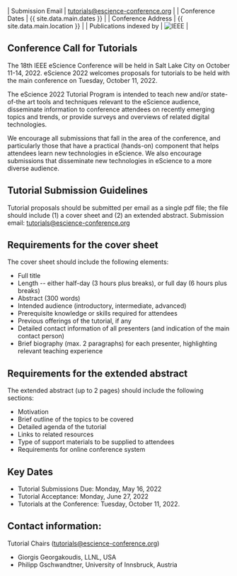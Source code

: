 | Submission Email        | tutorials@escience-conference.org |
| Conference Dates        | {{ site.data.main.dates }} |
| Conference Address      | {{ site.data.main.location }} |
| Publications indexed by | <img src="{{ site.baseurl }}/images/ieee.png" alt="IEEE" /> |

## Conference Call for Tutorials

The 18th IEEE eScience Conference will be held in Salt Lake City on October 11-14, 2022. eScience 2022 welcomes proposals for tutorials to be held with the main conference on Tuesday, October 11, 2022.
 
The eScience 2022 Tutorial Program is intended to teach new and/or state-of-the art tools and techniques relevant to the eScience audience, disseminate information to conference attendees on recently emerging topics and trends, or provide surveys and overviews of related digital technologies.
 
We encourage all submissions that fall in the area of the conference, and particularly those that have a practical (hands-on) component that helps attendees learn new technologies in eScience. We also encourage submissions that disseminate new technologies in eScience to a more diverse audience. 

## Tutorial Submission Guidelines
Tutorial proposals should be submitted per email as a single pdf file; the file should include (1) a cover sheet and (2) an extended abstract.
Submission email: tutorials@escience-conference.org

## Requirements for the cover sheet
The cover sheet should include the following elements:
- Full title 
- Length -- either half-day (3 hours plus breaks), or full day (6 hours plus breaks) 
- Abstract (300 words)
- Intended audience (introductory, intermediate, advanced) 
- Prerequisite knowledge or skills required for attendees 
- Previous offerings of the tutorial, if any
- Detailed contact information of all presenters (and indication of the main contact person)
- Brief biography (max. 2 paragraphs) for each presenter, highlighting relevant teaching experience

## Requirements for the extended abstract
The extended abstract (up to 2 pages) should include the following sections:
- Motivation
- Brief outline of the topics to be covered
- Detailed agenda of the tutorial
- Links to related resources
- Type of support materials to be supplied to attendees
- Requirements for online conference system
 
## Key Dates
- Tutorial Submissions Due: Monday, May 16, 2022
- Tutorial Acceptance: Monday, June 27, 2022
- Tutorials at the Conference:  Tuesday, October 11, 2022.
 
## Contact information:

Tutorial Chairs (tutorials@escience-conference.org)
- Giorgis Georgakoudis, LLNL, USA
- Philipp Gschwandtner, University of Innsbruck, Austria 

